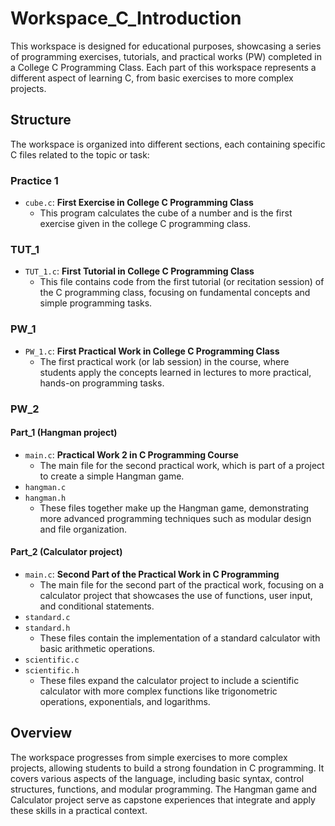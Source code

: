 # Workspace_C_Introduction

This workspace is designed for educational purposes, showcasing a series of programming exercises, tutorials, and practical works (PW) completed in a College C Programming Class. Each part of this workspace represents a different aspect of learning C, from basic exercises to more complex projects.

## Structure

The workspace is organized into different sections, each containing specific C files related to the topic or task:

### Practice 1
- `cube.c`: **First Exercise in College C Programming Class**
  - This program calculates the cube of a number and is the first exercise given in the college C programming class.

### TUT_1
- `TUT_1.c`: **First Tutorial in College C Programming Class**
  - This file contains code from the first tutorial (or recitation session) of the C programming class, focusing on fundamental concepts and simple programming tasks.

### PW_1
- `PW_1.c`: **First Practical Work in College C Programming Class**
  - The first practical work (or lab session) in the course, where students apply the concepts learned in lectures to more practical, hands-on programming tasks.

### PW_2
#### Part_1 (Hangman project)
- `main.c`: **Practical Work 2 in C Programming Course**
  - The main file for the second practical work, which is part of a project to create a simple Hangman game.
- `hangman.c`
- `hangman.h`
  - These files together make up the Hangman game, demonstrating more advanced programming techniques such as modular design and file organization.

#### Part_2 (Calculator project)
- `main.c`: **Second Part of the Practical Work in C Programming**
  - The main file for the second part of the practical work, focusing on a calculator project that showcases the use of functions, user input, and conditional statements.
- `standard.c`
- `standard.h`
  - These files contain the implementation of a standard calculator with basic arithmetic operations.
- `scientific.c`
- `scientific.h`
  - These files expand the calculator project to include a scientific calculator with more complex functions like trigonometric operations, exponentials, and logarithms.

## Overview

The workspace progresses from simple exercises to more complex projects, allowing students to build a strong foundation in C programming. It covers various aspects of the language, including basic syntax, control structures, functions, and modular programming. The Hangman game and Calculator project serve as capstone experiences that integrate and apply these skills in a practical context.
